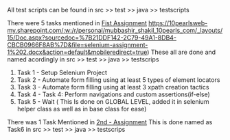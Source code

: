 All test scripts can be found in src >> test >> java >> testscripts

There were 5 tasks mentioned in [Fist Assignment](https://10pearlsweb-my.sharepoint.com/:w:/r/personal/mubbashir_shakil_10pearls_com/_layouts/15/Doc.aspx?sourcedoc=%7B21DDF142-2C79-49A1-8DB4-CBCB0966F8AB%7D&file=selenium-assignment-1%202.docx&action=default&mobileredirect=true) https://10pearlsweb-my.sharepoint.com/:w:/r/personal/mubbashir_shakil_10pearls_com/_layouts/15/Doc.aspx?sourcedoc=%7B21DDF142-2C79-49A1-8DB4-CBCB0966F8AB%7D&file=selenium-assignment-1%202.docx&action=default&mobileredirect=true)
These all are done and named acordingly in  src >> test >> java >> testscrips

1. Task 1 -  Setup Selenium Project
2. Task 2 -  Automate form filling using at least 5 types of element locators
3. Task 3 - Automate form filling using at least 3 xpath creation tactics
4. Task 4 - Task 4: Perform navigations and custom assertions(if-else)
5. Task 5 - Wait ( This Is done on GLOBAL LEVEL, added it in selenium helper class as well as in base class for ease)

There was 1 Task Mentioned in [2nd - Assignment]([URL](https://10pearlsweb-my.sharepoint.com/:w:/r/personal/mubbashir_shakil_10pearls_com/_layouts/15/Doc.aspx?sourcedoc=%7B85AC1AE9-B996-421D-BE3A-E252AAAE2757%7D&file=Selenium-assignment-2.docx&action=default&mobileredirect=true))
This is done named as Task6  in src >> test >> java >> testscrips
